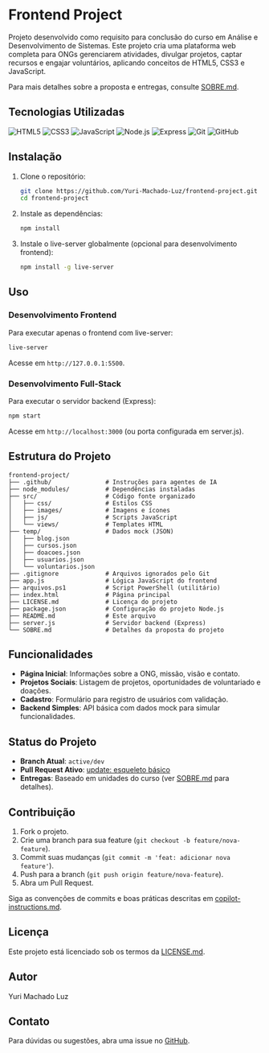 # Frontend Project

Projeto desenvolvido como requisito para conclusão do curso em Análise e Desenvolvimento de Sistemas. Este projeto cria uma plataforma web completa para ONGs gerenciarem atividades, divulgar projetos, captar recursos e engajar voluntários, aplicando conceitos de HTML5, CSS3 e JavaScript.

Para mais detalhes sobre a proposta e entregas, consulte [SOBRE.md](SOBRE.md).

## Tecnologias Utilizadas

![HTML5](https://img.shields.io/badge/HTML5-E34F26?style=for-the-badge&logo=html5&logoColor=white)
![CSS3](https://img.shields.io/badge/CSS3-1572B6?style=for-the-badge&logo=css3&logoColor=white)
![JavaScript](https://img.shields.io/badge/JavaScript-F7DF1E?style=for-the-badge&logo=javascript&logoColor=black)
![Node.js](https://img.shields.io/badge/Node.js-339933?style=for-the-badge&logo=nodedotjs&logoColor=white)
![Express](https://img.shields.io/badge/Express-000000?style=for-the-badge&logo=express&logoColor=white)
![Git](https://img.shields.io/badge/Git-F05032?style=for-the-badge&logo=git&logoColor=white)
![GitHub](https://img.shields.io/badge/GitHub-181717?style=for-the-badge&logo=github&logoColor=white)

## Instalação

1. Clone o repositório:

   ```bash
   git clone https://github.com/Yuri-Machado-Luz/frontend-project.git
   cd frontend-project
   ```

2. Instale as dependências:

   ```bash
   npm install
   ```

3. Instale o live-server globalmente (opcional para desenvolvimento frontend):

   ```bash
   npm install -g live-server
   ```

## Uso

### Desenvolvimento Frontend

Para executar apenas o frontend com live-server:

```bash
live-server
```

Acesse em `http://127.0.0.1:5500`.

### Desenvolvimento Full-Stack

Para executar o servidor backend (Express):

```bash
npm start
```

Acesse em `http://localhost:3000` (ou porta configurada em server.js).

## Estrutura do Projeto

```text
frontend-project/
├── .github/               # Instruções para agentes de IA
├── node_modules/          # Dependências instaladas
├── src/                   # Código fonte organizado
│   ├── css/               # Estilos CSS
│   ├── images/            # Imagens e ícones
│   ├── js/                # Scripts JavaScript
│   └── views/             # Templates HTML
├── temp/                  # Dados mock (JSON)
│   ├── blog.json
│   ├── cursos.json
│   ├── doacoes.json
│   ├── usuarios.json
│   └── voluntarios.json
├── .gitignore             # Arquivos ignorados pelo Git
├── app.js                 # Lógica JavaScript do frontend
├── arquivos.ps1           # Script PowerShell (utilitário)
├── index.html             # Página principal
├── LICENSE.md             # Licença do projeto
├── package.json           # Configuração do projeto Node.js
├── README.md              # Este arquivo
├── server.js              # Servidor backend (Express)
└── SOBRE.md               # Detalhes da proposta do projeto
```

## Funcionalidades

- **Página Inicial**: Informações sobre a ONG, missão, visão e contato.
- **Projetos Sociais**: Listagem de projetos, oportunidades de voluntariado e doações.
- **Cadastro**: Formulário para registro de usuários com validação.
- **Backend Simples**: API básica com dados mock para simular funcionalidades.

## Status do Projeto

- **Branch Atual**: `active/dev`
- **Pull Request Ativo**: [update: esqueleto básico](https://github.com/Yuri-Machado-Luz/frontend-project/pull/1)
- **Entregas**: Baseado em unidades do curso (ver [SOBRE.md](SOBRE.md) para detalhes).

## Contribuição

1. Fork o projeto.
2. Crie uma branch para sua feature (`git checkout -b feature/nova-feature`).
3. Commit suas mudanças (`git commit -m 'feat: adicionar nova feature'`).
4. Push para a branch (`git push origin feature/nova-feature`).
5. Abra um Pull Request.

Siga as convenções de commits e boas práticas descritas em [copilot-instructions.md](.github/copilot-instructions.md).

## Licença

Este projeto está licenciado sob os termos da [LICENSE.md](LICENSE.md).

## Autor

Yuri Machado Luz

## Contato

Para dúvidas ou sugestões, abra uma issue no [GitHub](https://github.com/Yuri-Machado-Luz/frontend-project/issues).
